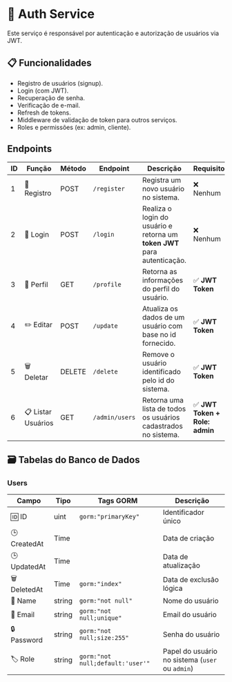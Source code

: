 # 🔐 Auth Service

Este serviço é responsável por autenticação e autorização de usuários via JWT.

## 📋 Funcionalidades

- Registro de usuários (signup).
- Login (com JWT).
- Recuperação de senha.
- Verificação de e-mail.
- Refresh de tokens.
- Middleware de validação de token para outros serviços.
- Roles e permissões (ex: admin, cliente).



## Endpoints

| ID | Função               | Método  | Endpoint         | Descrição                                                                 | Requisito                      |
|----|----------------------|---------|------------------|---------------------------------------------------------------------------|--------------------------------|
| 1  | 📝 Registro          | POST    | `/register`      | Registra um novo usuário no sistema.                                      | ❌ Nenhum                      |
| 2  | 🔐 Login             | POST    | `/login`         | Realiza o login do usuário e retorna um **token JWT** para autenticação.  | ❌ Nenhum                      |
| 3  | 👤 Perfil             | GET     | `/profile`        | Retorna as informações do perfil do usuário.                               | ✅ **JWT Token**               |
| 4  | ✏️ Editar            | POST    | `/update`        | Atualiza os dados de um usuário com base no id fornecido.                 | ✅ **JWT Token**               |
| 5  | 🗑️ Deletar           | DELETE  | `/delete`        | Remove o usuário identificado pelo id do sistema.                          | ✅ **JWT Token**               |
| 6  | 📋 Listar Usuários   | GET     | `/admin/users`   | Retorna uma lista de todos os usuários cadastrados no sistema.            | ✅ **JWT Token + Role: admin** |

## 🗃️ Tabelas do Banco de Dados

### Users

| Campo       | Tipo   | Tags GORM                          | Descrição                     |
|-------------|--------|------------------------------------|-------------------------------|
| 🆔 ID       | uint   | `gorm:"primaryKey"`               | Identificador único           |
| 🕒 CreatedAt| Time   |                                   | Data de criação               |
| 🕒 UpdatedAt| Time   |                                   | Data de atualização           |
| 🗑️ DeletedAt| Time   | `gorm:"index"`                    | Data de exclusão lógica       |
| 📝 Name     | string | `gorm:"not null"`                 | Nome do usuário               |
| 📧 Email    | string | `gorm:"not null;unique"`          | Email do usuário              |
| 🔒 Password | string | `gorm:"not null;size:255"`        | Senha do usuário              |
| 🏷️ Role     | string | `gorm:"not null;default:'user'"`  | Papel do usuário no sistema (`user` ou `admin`) |
